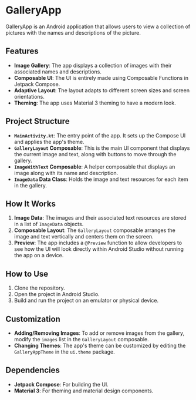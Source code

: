 # GalleryApp

GalleryApp is an Android application that allows users to view a collection of pictures with the names and descriptions of the picture.

## Features

- **Image Gallery**: The app displays a collection of images with their associated names and descriptions.
- **Composable UI**: The UI is entirely made using Composable Functions in Jetpack Compose.
- **Adaptive Layout**: The layout adapts to different screen sizes and screen orientations.
- **Theming**: The app uses Material 3 theming to have a modern look.

## Project Structure

- **`MainActivity.kt`**: The entry point of the app. It sets up the Compose UI and applies the app's theme.
- **`GalleryLayout` Composable**: This is the main UI component that displays the current image and text, along with buttons to move through the gallery.
- **`ImageWithText` Composable**: A helper composable that displays an image along with its name and description.
- **`ImageData` Data Class**: Holds the image and text resources for each item in the gallery.

## How It Works

1. **Image Data**: The images and their associated text resources are stored in a list of `ImageData` objects.
2. **Composable Layout**: The `GalleryLayout` composable arranges the image and text vertically and centers them on the screen.
3. **Preview**: The app includes a `@Preview` function to allow developers to see how the UI will look directly within Android Studio without running the app on a device.

## How to Use

1. Clone the repository.
2. Open the project in Android Studio.
3. Build and run the project on an emulator or physical device.

## Customization

- **Adding/Removing Images**: To add or remove images from the gallery, modify the `images` list in the `GalleryLayout` composable.
- **Changing Themes**: The app's theme can be customized by editing the `GalleryAppTheme` in the `ui.theme` package.

## Dependencies

- **Jetpack Compose**: For building the UI.
- **Material 3**: For theming and material design components.
